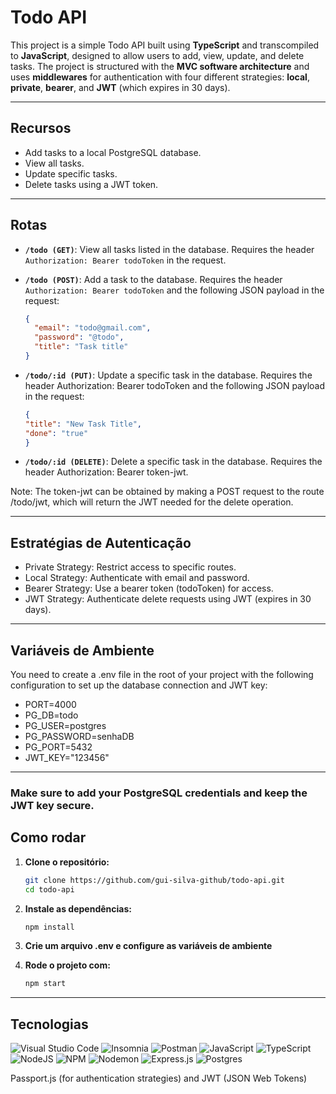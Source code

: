 # Todo API

This project is a simple Todo API built using **TypeScript** and transcompiled to **JavaScript**, designed to allow users to add, view, update, and delete tasks. The project is structured with the **MVC software architecture** and uses **middlewares** for authentication with four different strategies: **local**, **private**, **bearer**, and **JWT** (which expires in 30 days).

<hr>

## Recursos

- Add tasks to a local PostgreSQL database.
- View all tasks.
- Update specific tasks.
- Delete tasks using a JWT token.

<hr>

## Rotas

- **`/todo (GET)`**: View all tasks listed in the database. Requires the header `Authorization: Bearer todoToken` in the request.
  
- **`/todo (POST)`**: Add a task to the database. Requires the header `Authorization: Bearer todoToken` and the following JSON payload in the request:
  
  ```json
  {
    "email": "todo@gmail.com",
    "password": "@todo",
    "title": "Task title"
  }

- **`/todo/:id (PUT)`**: Update a specific task in the database. Requires the header Authorization: Bearer todoToken and the following JSON payload in the request:

    ```json
    {
    "title": "New Task Title",
    "done": "true"
    }

- **`/todo/:id (DELETE)`**: Delete a specific task in the database. Requires the header Authorization: Bearer token-jwt.

Note: The token-jwt can be obtained by making a POST request to the route /todo/jwt, which will return the JWT needed for the delete operation.

<hr>

## Estratégias de Autenticação

- Private Strategy: Restrict access to specific routes.
- Local Strategy: Authenticate with email and password.
- Bearer Strategy: Use a bearer token (todoToken) for access.
- JWT Strategy: Authenticate delete requests using JWT (expires in 30 days).

<hr>

## Variáveis de Ambiente

You need to create a .env file in the root of your project with the following configuration to set up the database connection and JWT key:

- PORT=4000
- PG_DB=todo
- PG_USER=postgres
- PG_PASSWORD=senhaDB
- PG_PORT=5432
- JWT_KEY="123456"

<hr>

### Make sure to add your PostgreSQL credentials and keep the JWT key secure.

## Como rodar

1. **Clone o repositório:**
   ```bash
   git clone https://github.com/gui-silva-github/todo-api.git
   cd todo-api

2. **Instale as dependências:**
   ```bash
   npm install

3. **Crie um arquivo .env e configure as variáveis de ambiente**

4. **Rode o projeto com:**
   ```bash
   npm start

<hr>

## Tecnologias

![Visual Studio Code](https://img.shields.io/badge/Visual%20Studio%20Code-0078d7.svg?style=for-the-badge&logo=visual-studio-code&logoColor=white)
![Insomnia](https://img.shields.io/badge/Insomnia-black?style=for-the-badge&logo=insomnia&logoColor=5849BE)
![Postman](https://img.shields.io/badge/Postman-FF6C37?style=for-the-badge&logo=postman&logoColor=white)
![JavaScript](https://img.shields.io/badge/javascript-%23323330.svg?style=for-the-badge&logo=javascript&logoColor=%23F7DF1E)
![TypeScript](https://img.shields.io/badge/typescript-%23007ACC.svg?style=for-the-badge&logo=typescript&logoColor=white)
![NodeJS](https://img.shields.io/badge/node.js-6DA55F?style=for-the-badge&logo=node.js&logoColor=white)
![NPM](https://img.shields.io/badge/NPM-%23CB3837.svg?style=for-the-badge&logo=npm&logoColor=white)
![Nodemon](https://img.shields.io/badge/NODEMON-%23323330.svg?style=for-the-badge&logo=nodemon&logoColor=%BBDEAD)
![Express.js](https://img.shields.io/badge/express.js-%23404d59.svg?style=for-the-badge&logo=express&logoColor=%2361DAFB)
![Postgres](https://img.shields.io/badge/postgres-%23316192.svg?style=for-the-badge&logo=postgresql&logoColor=white)

Passport.js (for authentication strategies) and JWT (JSON Web Tokens)
